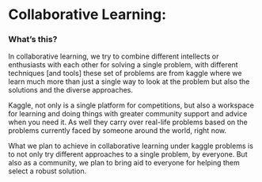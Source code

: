 # Collaborative Learning:
### What’s this?
In collaborative learning, we try to combine different intellects or enthusiasts with each other for solving a single problem, with different techniques [and tools] these set of problems are from kaggle where we learn much more than just a single way to look at the problem but also the solutions and the diverse approaches.

Kaggle, not only is a single platform for competitions, but also a workspace for learning and doing things with greater community support and advice when you need it. As well they carry over real-life problems based on the problems currently faced by someone around the world, right now.

What we plan to achieve in collaborative learning under kaggle problems is to not only try different approaches to a single problem, by everyone. But also as a community, we plan to bring aid to everyone for helping them select a robust solution.
